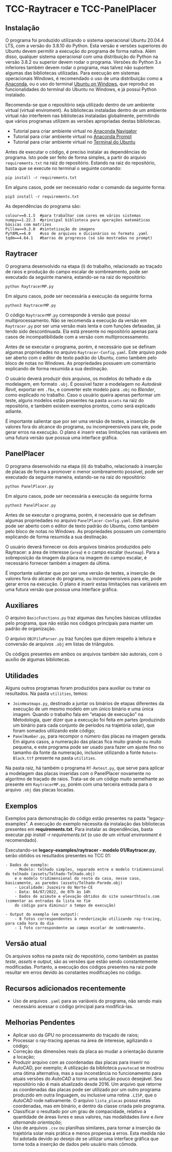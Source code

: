 # TCC-Raytracer e TCC-PanelPlacer

## Instalação

O programa foi produzido utilizando o sistema operacional Ubuntu 20.04.4 LTS, com a versão do 3.8.10 do Python. Esta versão e versões superiores do Ubuntu devem permitir a execução do programa de forma nativa. Além disso, qualquer sistema operacional com uma distribuição do Python na versão 3.8.2 ou superior devem rodar o programa. Versões do Python 3.x inferiores também devem rodar o programa, mas talvez não suportem algumas das bibliotecas utilizadas. Para execução em sistemas operacionais Windows, é recomendado o uso de uma distribuição como a [Anaconda](https://www.anaconda.com/products/distribution), ou o uso do terminal [Ubuntu on Windows](https://apps.microsoft.com/store/detail/ubuntu-on-windows/9NBLGGH4MSV6?hl=pt-br&gl=br), que reproduz as funcionalidades do terminal do Ubuntu no Windows, e já possui Python instalado.

Recomenda-se que o repositório seja utilizado dentro de um ambiente virtual (virtual enviroment). As bibliotecas instaladas dentro de um ambiente virtual não interferem nas bibliotecas instaladas globalmente, permitindo que vários programas utilizem as versões apropriadas destas bibliotecas.

- Tutorial para criar ambiente virtual no [Anaconda Navigator](https://docs.anaconda.com/navigator/getting-started/#navigator-managing-environments)
- Tutorial para criar ambiente virtual no [Anaconda Prompt](https://conda.io/projects/conda/en/latest/user-guide/tasks/manage-environments.html#creating-an-environment-with-commands)
- Tutorial para criar ambiente virtual no [Terminal do Ubuntu](https://www.arubacloud.com/tutorial/how-to-create-a-python-virtual-environment-on-ubuntu.aspx)

Antes de executar o código, é preciso instalar as dependências do programa. Isto pode ser feito de forma simples, a partir do arquivo `requirements.txt` na raiz do repositório. Estando na raiz do repositório, basta que se execute no terminal o seguinte comando:

```
pip install -r requirements.txt
```

Em alguns casos, pode ser necessário rodar o comando da seguinte forma:

```
pip3 install -r requirements.txt
```

As dependências do programa são:

```
colour==0.1.5  #para trabalhar com cores em vários sistemas
numpy==1.22.3  #principal biblioteca para operações matemáticas básicas com matrizes
Pillow==9.3.0  #sintetização de imagens
PyYAML==6.0    #uso de arquivos e dicionários no formato .yaml
tqdm==4.64.1   #barras de progresso (só são mostradas no prompt)
```

## Raytracer

O programa desenvolvido na etapa (i) do trabalho, relacionado ao traçado de raios e produção do campo escalar de sombreamento, pode ser executado da seguinte maneira, estando-se na raiz do repositório:

```
python RaytracerMP.py
```

Em alguns casos, pode ser necessária a execução da seguinte forma

```
python3 RaytracerMP.py
```

O código `RaytracerMP.py` corresponde à versão que possui multiprocessamento. Não se recomenda a execução da versão em `Raytracer.py` por ser uma versão mais lenta e com funções defasadas, já tendo sido descontinuada. Ela está presente no repositório apenas para casos de incompatibilidade com a versão com multiprocessamento.

Antes de se executar o programa, porém, é necessário que se definam algumas propriedades no arquivo `Raytracer-Config.yaml`. Este arquivo pode ser aberto com o editor de texto padrão do Ubuntu, como também pelo bloco de notas no Windows. As propriedades possuem um comentário explicando de forma resumida a sua destinação.

O usuário deverá produzir dois arquivos, os modelos do telhado e da modelagem, em formato `.obj`. É possível fazer a modelagem no *Autodesk Revit*, exportar em `.fbx`, e converter este modelo para `.obj` no *Blender*, como explicado no trabalho. Caso o usuário queira apenas performar um teste, alguns modelos estão presentes na pasta `assets` na raiz do repositório, e também existem exemplos prontos, como será explicado adiante.

É importante salientar que por ser uma versão de testes, a inserção de valores fora do alcance do programa, ou incompreensíveis para ele, pode gerar erros na execução. O plano é inserir estas limitações nas variáveis em uma futura versão que possua uma interface gráfica.

## PanelPlacer

O programa desenvolvido na etapa (ii) do trabalho, relacionado à inserção de placas de forma a promover o menor sombreamento possível, pode ser executado da seguinte maneira, estando-se na raiz do repositório:

```
python PanelPlacer.py
```

Em alguns casos, pode ser necessária a execução da seguinte forma

```
python3 PanelPlacer.py
```

Antes de se executar o programa, porém, é necessário que se definam algumas propriedades no arquivo `PanelPlacer-Config.yaml`. Este arquivo pode ser aberto com o editor de texto padrão do Ubuntu, como também pelo bloco de notas no Windows. As propriedades possuem um comentário explicando de forma resumida a sua destinação.

O usuário deverá fornecer os dois arquivos binários produzidos pelo Raytracer: a área de interesse (`area`) e o campo escalar (`heatmap`). Para a sobreposição da imagem da placa na imagem do campo escalar, é necessário fornecer também a imagem da última.

É importante salientar que por ser uma versão de testes, a inserção de valores fora do alcance do programa, ou incompreensíveis para ele, pode gerar erros na execução. O plano é inserir estas limitações nas variáveis em uma futura versão que possua uma interface gráfica.

## Auxiliares

O arquivo `BasicFunctions.py` traz algumas das funções básicas utilizadas pelo programa, que não estão nos códigos principais para manter um padrão de organização.

O arquivo `OBJFileParser.py` traz funções que dizem respeito à leitura e conversão de arquivos `.obj` em listas de triângulos.

Os códigos presentes em ambos os arquivos também são autorais, com o auxílio de algumas bibliotecas.

## Utilidades

Alguns outros programas foram produzidos para auxiliar ou tratar os resultados. Na pasta `utilities`, temos:

- `JoinHeatmaps.py`, destinado a juntar os binários de etapas diferentes da execução de um mesmo modelo em um único binário e uma única imagem. Quando o trabalho fala em "etapas de execução" na Metodologia, quer dizer que a execução foi feita em partes (produzindo um binário para cada conjunto de períodos na trajetória solar), que foram somados utilizando este código;
- `PanelNumber.py`, para recompor o número das placas na imagem gerada. Em alguns casos, a numeração das placas fica muito grande ou muito pequena, e este programa pode ser usado para fazer um ajuste fino no tamanho da fonte da numeração, inclusive utilizando a fonte `Roboto-Black.ttf` presente na pasta `utilities`.

Na pasta raiz, há também o programa `RT-Retest.py`, que serve para aplicar a modelagem das placas inseridas com o PanelPlacer novamente no algoritmo de traçado de raios. Trata-se de um código muito semelhante ao presente em `RaytracerMP.py`, porém com uma terceira entrada para o arquivo `.obj` das placas locadas.

## Exemplos

Exemplos para demonstração do código estão presentes na pasta "legacy-examples". A execução do exemplo necessita da instalação das bibliotecas presentes em **requirements.txt**. Para instalar as dependências, basta executar *pip install -r requirements.txt* (o uso de um *virtual environment* é recomendado).

Executando-se **legacy-examples/raytracer - modelo 01/Raytracer.py**, serão obtidos os resultados presentes
no TCC 01:

~~~
- Dados do exemplo:
    - Modelo: telhado simples, separado entre o modelo tridimensional do telhado (assets/Telhado-Telhado.obj)
    e o modelo tridimensional do resto da casa, nesse caso, basicamente, as paredes (assets/Telhado-Parede.obj)
    - Localidade: Juazeiro do Norte-CE
    - Data: 04/07/2022, de 07h às 14h
    - Dados de azimute e elevação obtidos do site sunearthtools.com (comentar as entradas da lista no fim
    do código para diminuir o tempo de execução)

- Output do exemplo (em output):
    - 8 fotos correspondentes à renderização utilizando ray-tracing, para cada hora do dia
    - 1 foto correspondente ao campo escelar de sombreamento.
~~~

## Versão atual

Os arquivos soltos na pasta raiz do repositório, como também as pastas *teste*, *assets* e *output*, são as versões que estão sendo constantemente modificadas. Portanto, a execução dos códigos presentes na raiz pode resultar em erros devido às constantes modificações no código.


## Recursos adicionados recentemente

- Uso de arquivos `.yaml` para as variáveis do programa, não sendo mais necessário acessar o código principal para modificá-las.

## Melhorias Pendentes

- Aplicar uso da GPU no processamento do traçado de raios;
- Processar o ray-tracing apenas na área de interesse, agilizando o código;
- Correção das dimensões reais da placa ao mudar a orientação durante a locação;
- Produzir arquivo com as coordenadas das placas para inserir no AutoCAD, por exemplo; A utilização da biblioteca `pyautocad` se mostrou uma ótima alternativa, mas a sua inconstância no funcionamento para atuais versões do *AutoCAD* a torna uma solução pouco desejável. Seu repositório não é mais atualizado desde 2016. Um arquivo que retorne as coordenadas das placas pode ser utilizado por um outro programa produzido em outra linguagem, ou inclusive uma rotina `.LISP`, que o *AutoCAD* rode nativamente. O arquivo `lista_placas` possui estas coordenadas, mas em binário, e dentro da classe criada pelo programa.
- Classificar o resultado por um grau de compacidade, relativo a quantidade de áreas livres e seus valores, nas modalidades *livre* e *livre alternando orientação*;
- Uso de arquivos `.csv` ou planilhas similares, para tornar a inserção da trajetória solar mais prática e menos propensa a erros. Esta medida não foi adotada devido ao desejo de se utilizar uma interface gráfica que torne toda a inserção de dados pelo usuário mais cômoda.
